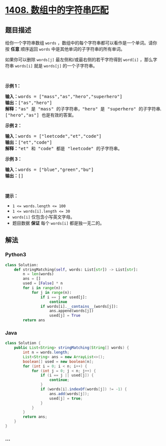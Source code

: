 # [1408. 数组中的字符串匹配](https://leetcode-cn.com/problems/string-matching-in-an-array)



## 题目描述

<!-- 这里写题目描述 -->

<p>给你一个字符串数组 <code>words</code> ，数组中的每个字符串都可以看作是一个单词。请你按 <strong>任意</strong> 顺序返回 <code>words</code> 中是其他单词的子字符串的所有单词。</p>

<p>如果你可以删除 <code>words[j]</code>&nbsp;最左侧和/或最右侧的若干字符得到 <code>word[i]</code> ，那么字符串 <code>words[i]</code> 就是 <code>words[j]</code> 的一个子字符串。</p>

<p>&nbsp;</p>

<p><strong>示例 1：</strong></p>

<pre><strong>输入：</strong>words = [&quot;mass&quot;,&quot;as&quot;,&quot;hero&quot;,&quot;superhero&quot;]
<strong>输出：</strong>[&quot;as&quot;,&quot;hero&quot;]
<strong>解释：</strong>&quot;as&quot; 是 &quot;mass&quot; 的子字符串，&quot;hero&quot; 是 &quot;superhero&quot; 的子字符串。
[&quot;hero&quot;,&quot;as&quot;] 也是有效的答案。
</pre>

<p><strong>示例 2：</strong></p>

<pre><strong>输入：</strong>words = [&quot;leetcode&quot;,&quot;et&quot;,&quot;code&quot;]
<strong>输出：</strong>[&quot;et&quot;,&quot;code&quot;]
<strong>解释：</strong>&quot;et&quot; 和 &quot;code&quot; 都是 &quot;leetcode&quot; 的子字符串。
</pre>

<p><strong>示例 3：</strong></p>

<pre><strong>输入：</strong>words = [&quot;blue&quot;,&quot;green&quot;,&quot;bu&quot;]
<strong>输出：</strong>[]
</pre>

<p>&nbsp;</p>

<p><strong>提示：</strong></p>

<ul>
	<li><code>1 &lt;= words.length &lt;= 100</code></li>
	<li><code>1 &lt;= words[i].length &lt;= 30</code></li>
	<li><code>words[i]</code> 仅包含小写英文字母。</li>
	<li>题目数据 <strong>保证</strong> 每个 <code>words[i]</code> 都是独一无二的。</li>
</ul>


## 解法

<!-- 这里可写通用的实现逻辑 -->

<!-- tabs:start -->

### **Python3**

<!-- 这里可写当前语言的特殊实现逻辑 -->

```python
class Solution:
    def stringMatching(self, words: List[str]) -> List[str]:
        n = len(words)
        ans = []
        used = [False] * n
        for i in range(n):
            for j in range(n):
                if i == j or used[j]:
                    continue
                if words[i].__contains__(words[j]):
                    ans.append(words[j])
                    used[j] = True
        return ans
```

### **Java**

<!-- 这里可写当前语言的特殊实现逻辑 -->

```java
class Solution {
    public List<String> stringMatching(String[] words) {
        int n = words.length;
        List<String> ans = new ArrayList<>();
        boolean[] used = new boolean[n];
        for (int i = 0; i < n; i++) {
            for (int j = 0; j < n; j++) {
                if (i == j || used[j]) {
                    continue;
                }
                if (words[i].indexOf(words[j]) != -1) {
                    ans.add(words[j]);
                    used[j] = true;
                }
            }
        }
        return ans;
    }
}
```

### **...**

```

```

<!-- tabs:end -->

